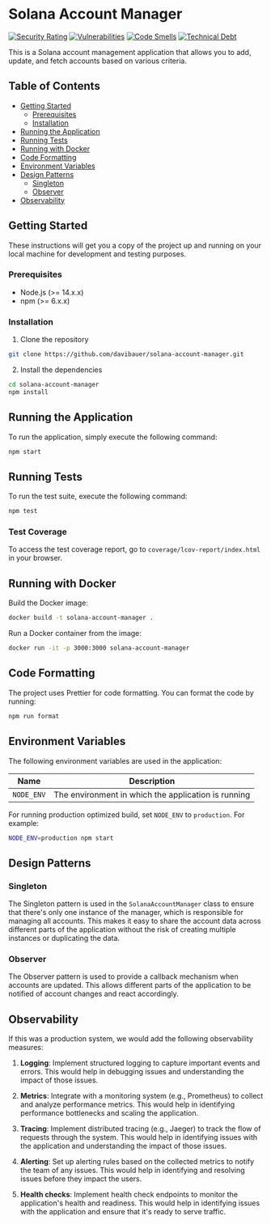 # Solana Account Manager

[![Security Rating](https://sonarcloud.io/api/project_badges/measure?project=davibauer_solana-account-manager&metric=security_rating)](https://sonarcloud.io/summary/new_code?id=davibauer_solana-account-manager)
[![Vulnerabilities](https://sonarcloud.io/api/project_badges/measure?project=davibauer_solana-account-manager&metric=vulnerabilities)](https://sonarcloud.io/summary/new_code?id=davibauer_solana-account-manager)
[![Code Smells](https://sonarcloud.io/api/project_badges/measure?project=davibauer_solana-account-manager&metric=code_smells)](https://sonarcloud.io/summary/new_code?id=davibauer_solana-account-manager)
[![Technical Debt](https://sonarcloud.io/api/project_badges/measure?project=davibauer_solana-account-manager&metric=sqale_index)](https://sonarcloud.io/summary/new_code?id=davibauer_solana-account-manager)

This is a Solana account management application that allows you to add, update, and fetch accounts based on various criteria.

## Table of Contents

- [Getting Started](#getting-started)
  - [Prerequisites](#prerequisites)
  - [Installation](#installation)
- [Running the Application](#running-the-application)
- [Running Tests](#running-tests)
- [Running with Docker](#running-with-docker)
- [Code Formatting](#code-formatting)
- [Environment Variables](#environment-variables)
- [Design Patterns](#design-patterns)
  - [Singleton](#singleton)
  - [Observer](#observer)
- [Observability](#observability)

## Getting Started

These instructions will get you a copy of the project up and running on your local machine for development and testing purposes.

### Prerequisites

- Node.js (>= 14.x.x)
- npm (>= 6.x.x)

### Installation

1. Clone the repository

```bash
git clone https://github.com/davibauer/solana-account-manager.git
```

2. Install the dependencies

```bash
cd solana-account-manager
npm install
```

## Running the Application

To run the application, simply execute the following command:

```bash
npm start
```

## Running Tests

To run the test suite, execute the following command:

```bash
npm test
```

### Test Coverage

To access the test coverage report, go to `coverage/lcov-report/index.html` in your browser.

## Running with Docker

Build the Docker image:

```bash
docker build -t solana-account-manager .
```

Run a Docker container from the image:

```bash
docker run -it -p 3000:3000 solana-account-manager
```

## Code Formatting

The project uses Prettier for code formatting. You can format the code by running:

```bash
npm run format
```

## Environment Variables

The following environment variables are used in the application:

| Name       | Description                                         |
| ---------- | --------------------------------------------------- |
| `NODE_ENV` | The environment in which the application is running |

For running production optimized build, set `NODE_ENV` to `production`. For example:

```bash
NODE_ENV=production npm start
```

## Design Patterns

### Singleton

The Singleton pattern is used in the `SolanaAccountManager` class to ensure that there's only one instance of the manager, which is responsible for managing all accounts. This makes it easy to share the account data across different parts of the application without the risk of creating multiple instances or duplicating the data.

### Observer

The Observer pattern is used to provide a callback mechanism when accounts are updated. This allows different parts of the application to be notified of account changes and react accordingly.

## Observability

If this was a production system, we would add the following observability measures:

1. **Logging**: Implement structured logging to capture important events and errors. This would help in debugging issues and understanding the impact of those issues.

2. **Metrics**: Integrate with a monitoring system (e.g., Prometheus) to collect and analyze performance metrics. This would help in identifying performance bottlenecks and scaling the application.

3. **Tracing**: Implement distributed tracing (e.g., Jaeger) to track the flow of requests through the system. This would help in identifying issues with the application and understanding the impact of those issues.

4. **Alerting**: Set up alerting rules based on the collected metrics to notify the team of any issues. This would help in identifying and resolving issues before they impact the users.

5. **Health checks**: Implement health check endpoints to monitor the application's health and readiness. This would help in identifying issues with the application and ensure that it's ready to serve traffic.

